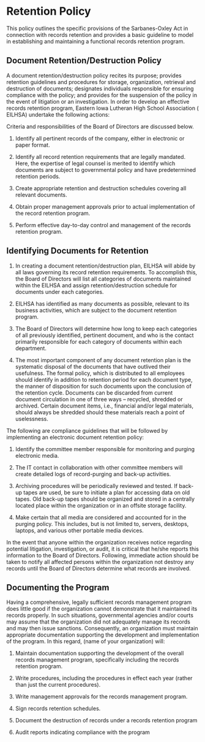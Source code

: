 # Retention Policy

This policy outlines the specific provisions of the Sarbanes-Oxley Act in connection with records retention and provides a basic guideline to model in establishing and maintaining a functional records retention program.

## Document Retention/Destruction Policy

A document retention/destruction policy recites its purpose; provides retention guidelines and procedures for storage, organization, retrieval and destruction of documents; designates individuals responsible for ensuring compliance with the policy; and provides for the suspension of the policy in the event of litigation or an investigation.  In order to develop an effective records retention program, Eastern Iowa Lutheran High School Association ( EILHSA) undertake the following actions:  

Criteria and responsibilities of the Board of Directors are discussed below. 

1. Identify all pertinent records of the company, either in electronic or paper format. 

1. Identify all record retention requirements that are legally mandated.  Here, the expertise of legal counsel is merited to identify which documents are subject to governmental policy and have predetermined retention periods. 

1. Create appropriate retention and destruction schedules covering all relevant documents. 

1. Obtain proper management approvals prior to actual implementation of the record retention program. 

1. Perform effective day-to-day control and management of the records retention program.  

## Identifying Documents for Retention

1. In creating a document retention/destruction plan, EILHSA will abide by all laws governing its record retention requirements.  To accomplish this, the Board of Directors will list all categories of documents maintained within the EILHSA and assign retention/destruction schedule for documents under each categories. 

1. EILHSA has identified as many documents as possible, relevant to its business activities, which are subject to the document retention program. 

1. The Board of Directors will determine how long to keep each categories of all previously identified, pertinent document, and who is the contact primarily responsible for each category of documents within each department.  

1. The most important component of any document retention plan is the systematic disposal of the documents that have outlived their usefulness.  The formal policy, which is distributed to all employees should identify in addition to retention period for each document type, the manner of disposition for such documents upon the conclusion of the retention cycle.  Documents can be discarded from current document circulation in one of three ways – recycled, shredded or archived.  Certain document items, i.e., financial and/or legal materials, should always be shredded should these materials reach a point of uselessness. 

The following are compliance guidelines that will be followed by implementing an electronic document retention policy:

1. Identify the committee member responsible for monitoring and purging electronic media.

1. The IT contact in collaboration with other committee members will create detailed logs of record-purging and back-up activities.

1. Archiving procedures will be periodically reviewed and tested.  If back-up tapes are used, be sure to initiate a plan for accessing data on old tapes.  Old back-up tapes should be organized and stored in a centrally located place within the organization or in an offsite storage facility.

1. Make certain that all media are considered and accounted for in the purging policy.  This includes, but is not limited to, servers, desktops, laptops, and various other portable media devices.

In the event that anyone within the organization receives notice regarding potential litigation, investigation, or audit, it is critical that he/she reports this information to the Board of Directors.  Following, immediate action should be taken to notify all affected persons within the organization not destroy any records until the Board of Directors determine what records are involved.  

## Documenting the Program

Having a comprehensive, legally sufficient records management program does little good if the organization cannot demonstrate that it maintained its records properly.  In such situations, governmental agencies and/or courts may assume that the organization did not adequately manage its records and may then issue sanctions.  Consequently, an organization must maintain appropriate documentation supporting the development and implementation of the program.  In this regard, (name of your organization) will:

1. Maintain documentation supporting the development of the overall records management program, specifically including the records retention program.

1. Write procedures, including the procedures in effect each year (rather than just the current procedures).

1. Write management approvals for the records management program.

1. Sign records retention schedules.

1. Document the destruction of records under a records retention program

1. Audit reports indicating compliance with the program
